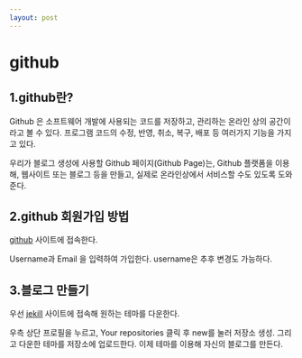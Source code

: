 ```yaml
---
layout: post
---
```


# github 

## 1.github란?
Github 은 소프트웨어 개발에 사용되는 코드를 저장하고, 관리하는 온라인 상의 공간이라고 볼 수 있다. 프로그램 코드의 수정, 반영, 취소, 복구, 배포 등 여러가지 기능을 가지고 있다.

우리가 블로그 생성에 사용할 Github 페이지(Github Page)는, Github 플랫폼을 이용해, 웹사이트 또는 블로그 등을 만들고, 실제로 온라인상에서 서비스할 수도 있도록 도와준다.

## 2.github 회원가입 방법
[github](https://github.com) 사이트에 접속한다.

Username과 Email 을 입력하여 가입한다. username은 추후 변경도 가능하다.

## 3.블로그 만들기
우선 [jekill](http://jekyllthemes.org) 사이트에 접속해 원하는 테마를 다운한다.

우측 상단 프로필을 누르고, Your repositories 클릭 후 new를 눌러 저장소 생성. 그리고 다운한 테마를 저장소에 업로드한다. 이제 테마를 이용해 자신의 블로그를 만든다.
